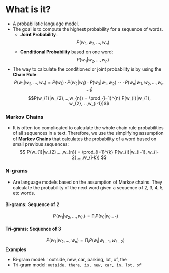 # What is it?
* A probabilistic language model. 
* The goal is to compute the highest probability for a sequence of words. 
	* **Joint Probability**:$$P(w_{1},w_{2},...,w_{n})$$
	* **Conditional Probability** based on one word:$$P(w_{1}|w_{2},...,w_{n})$$
* The way to calculate the conditioned or joint probability is by using the **Chain Rule**:$$P(w_{1}|w_{2},...,w_{n}) = P(w_{1}) \cdot P(w_{2}|w_{1}) \cdot P(w_{3}|w_{1}, w_{2})\cdot \cdot \cdot P(w_{n}|w_{1}, w_{2},...,w_{n-1})$$ $$P(w_{1}|w_{2},...,w_{n}) = \prod_{i=1}^{n} P(w_{i}|w_{1}, w_{2},...,w_{i-1})$$
### Markov Chains 
* It is often too complicated to calculate the whole chain rule probabilities of all sequences in a text. Therefore, we use the simplifying assumption of **Markov Chains** that calculates the probability of a word based on small previous sequences:$$ P(w_{1}|w_{2},...,w_{n}) = \prod_{i=1}^{k} P(w_{i}|w_{i-1}, w_{i-2},...,w_{i-k})  $$
### N-grams
* Are language models based on the assumption of Markov chains. They calculate the probability of the next word given a sequence of 2, 3, 4, 5, etc words.
#### Bi-grams: Sequence of 2 
$$P(w_{1}|w_{2},...,w_{n}) = \prod_{i} P(w_{i}|w_{i-1})$$
#### Tri-grams: Sequence of 3
$$P(w_{1}|w_{2},...,w_{n}) = \prod_{i} P(w_{i}|w_{i-1}, w_{i-2})$$
**Examples**
* Bi-gram model: ` outside, new, car, parking, lot, of, the 
* Tri-gram model: `outside, there, is, new, car, in, lot, of `

